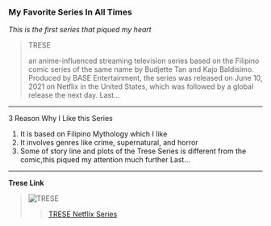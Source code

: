 ### My Favorite Series In All Times
*This is the first series that piqued my heart*
> TRESE
> 
> an anime-influenced streaming television series based on the Filipino comic series
> of the same name by Budjette Tan and Kajo Baldisimo. Produced by BASE Entertainment,
> the series was released on June 10, 2021 on Netflix in the United States, which was
> followed by a global release the next day.
Last...
---
3 Reason Why I Like this Series
1. It is based on Filipino Mythology which I like
2. It involves genres like crime, supernatural, and horror
3. Some of story line and plots of the Trese Series is different from the comic,this piqued my attention much further
Last...
---
**Trese Link**
>![TRESE](https://upload.wikimedia.org/wikipedia/en/2/2f/Trese_promo_poster.jpg)
>>[TRESE Netflix Series](https://www.netflix.com/ph-en/title/81012541)
